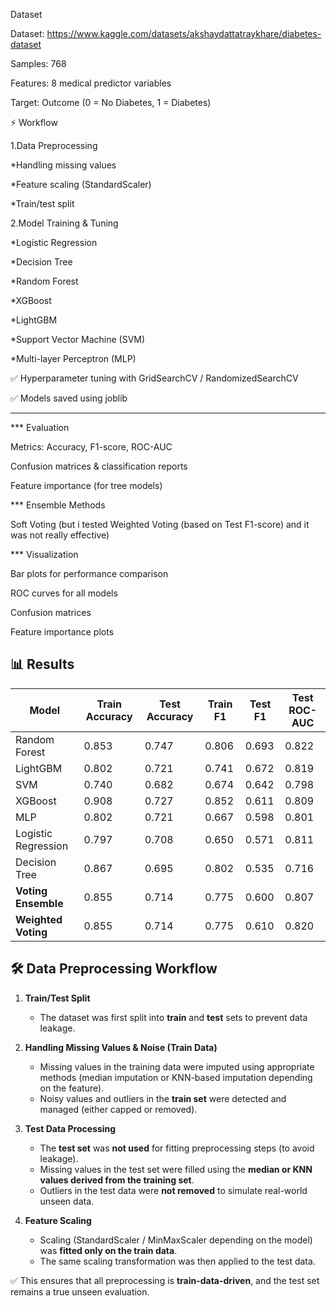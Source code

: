 Dataset

Dataset: https://www.kaggle.com/datasets/akshaydattatraykhare/diabetes-dataset

Samples: 768

Features: 8 medical predictor variables

Target: Outcome (0 = No Diabetes, 1 = Diabetes)

⚡ Workflow

1.Data Preprocessing

*Handling missing values

*Feature scaling (StandardScaler)

*Train/test split

2.Model Training & Tuning

*Logistic Regression

*Decision Tree

*Random Forest

*XGBoost

*LightGBM

*Support Vector Machine (SVM)

*Multi-layer Perceptron (MLP)


✅ Hyperparameter tuning with GridSearchCV / RandomizedSearchCV

✅ Models saved using joblib

-----------------------------------------------------------------------------------

*** Evaluation

Metrics: Accuracy, F1-score, ROC-AUC

Confusion matrices & classification reports

Feature importance (for tree models)

*** Ensemble Methods

Soft Voting (but i tested Weighted Voting (based on Test F1-score) and it was not really effective)

*** Visualization

Bar plots for performance comparison

ROC curves for all models

Confusion matrices

Feature importance plots


## 📊 Results  

| Model               | Train Accuracy | Test Accuracy | Train F1 | Test F1 | Test ROC-AUC |
|----------------------|----------------|---------------|----------|---------|--------------|
| Random Forest        | 0.853 | 0.747 | 0.806 | 0.693 | 0.822 |
| LightGBM             | 0.802 | 0.721 | 0.741 | 0.672 | 0.819 |
| SVM                  | 0.740 | 0.682 | 0.674 | 0.642 | 0.798 |
| XGBoost              | 0.908 | 0.727 | 0.852 | 0.611 | 0.809 |
| MLP                  | 0.802 | 0.721 | 0.667 | 0.598 | 0.801 |
| Logistic Regression  | 0.797 | 0.708 | 0.650 | 0.571 | 0.811 |
| Decision Tree        | 0.867 | 0.695 | 0.802 | 0.535 | 0.716 |
| **Voting Ensemble**  | 0.855 | 0.714 | 0.775 | 0.600 | 0.807 |
| **Weighted Voting**  | 0.855 | 0.714 | 0.775 | 0.610 | 0.820 |


## 🛠 Data Preprocessing Workflow  

1. **Train/Test Split**  
   - The dataset was first split into **train** and **test** sets to prevent data leakage.  

2. **Handling Missing Values & Noise (Train Data)**  
   - Missing values in the training data were imputed using appropriate methods (median imputation or KNN-based imputation depending on the feature).  
   - Noisy values and outliers in the **train set** were detected and managed (either capped or removed).  

3. **Test Data Processing**  
   - The **test set** was **not used** for fitting preprocessing steps (to avoid leakage).  
   - Missing values in the test set were filled using the **median or KNN values derived from the training set**.  
   - Outliers in the test data were **not removed** to simulate real-world unseen data.  

4. **Feature Scaling**  
   - Scaling (StandardScaler / MinMaxScaler depending on the model) was **fitted only on the train data**.  
   - The same scaling transformation was then applied to the test data.  

✅ This ensures that all preprocessing is **train-data-driven**, and the test set remains a true unseen evaluation.  
